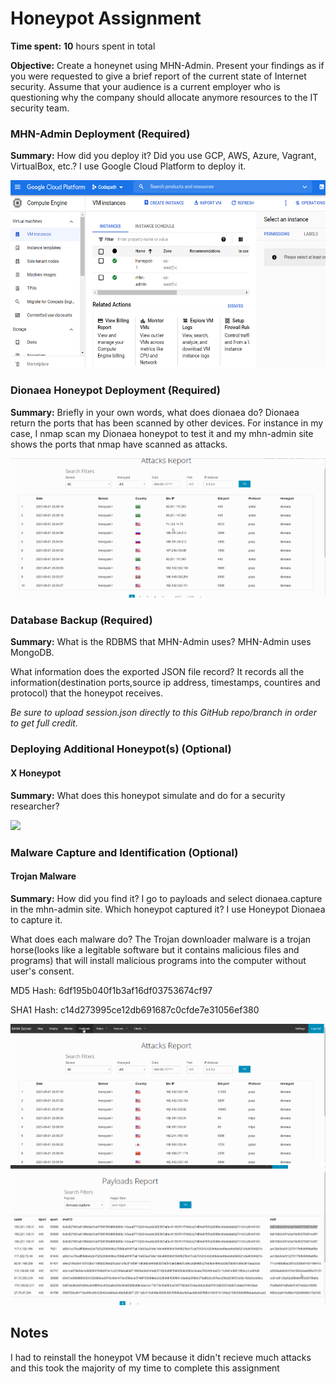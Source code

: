 # Honeypot Assignment

**Time spent:** **10** hours spent in total

**Objective:** Create a honeynet using MHN-Admin. Present your findings as if you were requested to give a brief report of the current state of Internet security. Assume that your audience is a current employer who is questioning why the company should allocate anymore resources to the IT security team.

### MHN-Admin Deployment (Required)

**Summary:** How did you deploy it? Did you use GCP, AWS, Azure, Vagrant, VirtualBox, etc.?
I use Google Cloud Platform to deploy it.

<img src="GCD.png" width="700" height="300"> 

### Dionaea Honeypot Deployment (Required)

**Summary:** Briefly in your own words, what does dionaea do?
Dionaea return the ports that has been scanned by other devices. For instance in my case, I nmap scan my Dionaea honeypot to test it and my mhn-admin site shows the ports that nmap have scanned as attacks.  

<img src="attacks.gif">

### Database Backup (Required) 

**Summary:**
 What is the RDBMS that MHN-Admin uses? MHN-Admin uses MongoDB.

 What information does the exported JSON file record? It records all the information(destination ports,source ip address, timestamps, countires and protocol) that the honeypot receives. 
 

*Be sure to upload session.json directly to this GitHub repo/branch in order to get full credit.*

### Deploying Additional Honeypot(s) (Optional)

#### X Honeypot

**Summary:** What does this honeypot simulate and do for a security researcher?

<img src="x-honeypot.gif">

### Malware Capture and Identification (Optional)

#### Trojan Malware

**Summary:** How did you find it? I go to payloads and select dionaea.capture in the mhn-admin site. Which honeypot captured it? 
I use Honeypot Dionaea to capture it.

What does each malware do?
The Trojan downloader malware is a trojan horse(looks like a legitable software but it contains malicious files and programs) that will install malicious programs into the computer without user's consent. 


MD5 Hash: 6df195b040f1b3af16df03753674cf97

SHA1 Hash: c14d273995ce12db691687c0cfde7e31056ef380

<img src="malware.gif">

<img src="malware2.gif">

## Notes

I had to reinstall the honeypot VM because it didn't recieve much attacks and this took the majority of my time to complete this assignment 
